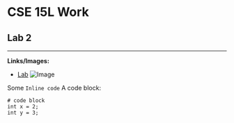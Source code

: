 # CSE 15L Work
## Lab 2
---
**Links/Images:**
* [Lab](https://ucsd-cse15l-w22.github.io/week/week2/)
![Image](https://media.techeblog.com/images/liberty-walk-ferrari-308.jpg)

Some `Inline code`
A code block:
```
# code block
int x = 2;
int y = 3;
```
